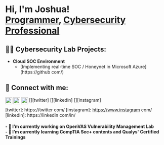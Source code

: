 <h1>Hi, I'm Joshua! <br/><a href="https://github com/">Programmer</a>, <a href="https://www.linkedin.com/in//">Cybersecurity Professional</a></h1>

<h2>👨‍💻 Cybersecurity Lab Projects:</h2>

- <b>Cloud SOC Environment</b>
  - [Implementing real-time SOC / Honeynet in Microsoft Azure](https://github com/) <br>

<h2> 🤳 Connect with me:</h2>

[<img align="left" alt="JoshMadakor | Twitter" width="22px" src="https://cdn.jsdelivr.net/npm/simple-icons@v3/icons/twitter.svg" />][twitter]
[<img align="left" alt="JoshMadakor | LinkedIn" width="22px" src="https://cdn.jsdelivr.net/npm/simple-icons@v3/icons/linkedin.svg" />][linkedin]
[<img align="left" alt="JoshMadakor | Instagram" width="22px" src="https://cdn.jsdelivr.net/npm/simple-icons@v3/icons/instagram.svg" />][instagram]

[twitter]: https://twitter com/
[instagram]: https://www.instagram com/
[linkedin]: https://linkedin com/in/
<br>
<h4> - 🔭 I’m currently working on OpenVAS Vulnerability Management Lab <br>
- 🌱 I’m currently learning CompTIA Sec+ contents and Qualys' Certified Trainings </h4>
<!--
**joshmadakor1/joshmadakor1** is a ✨ _special_ ✨ repository because its `README.md` (this file) appears on your GitHub profile.

Here are some ideas to get you started:

- 🔭 I’m currently working on ...
- 🌱 I’m currently learning ...
- 👯 I’m looking to collaborate on ...
- 🤔 I’m looking for help with ...
- 💬 Ask me about ...
- 📫 How to reach me: ...
- 😄 Pronouns: ...
- ⚡ Fun fact: ...
-->
